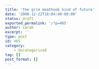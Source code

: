 ```yaml
---
title: 'the grim meathook kind of future'
date: '2008-12-22T18:04:40-08:00'
status: draft
exported_permalink: '/?p=465'
author: sarah
excerpt: ''
type: post
id: 465
category:
    - Uncategorized
tag: []
post_format: []
---
```

<!DOCTYPE html PUBLIC "-//W3C//DTD HTML 4.0 Transitional//EN" "http://www.w3.org/TR/REC-html40/loose.dtd">
<?xml encoding="UTF-8">
